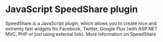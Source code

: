 JavaScript SpeedShare plugin
==========

SpeedShare is a JavaScript plugin, which allows you to create nice and extremly fast widgets fro Facebook, Twitter, Google Plus (with ASP.NET MVC, PHP or just using external link). More information on SpeedShare
